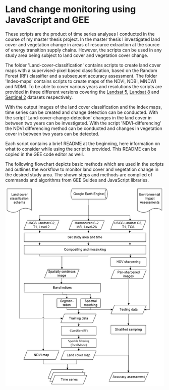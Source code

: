 # Land change monitoring using JavaScript and GEE

These scripts are the product of time series analyses I conducted in the course of my master thesis project. In the master thesis I investigated land cover and vegetation change in areas of resource extraction at the source of energy transition supply chains. However, the scripts can be used in any study area being subject to land cover and vegetation cover change.

The folder 'Land-cover-classification' contains scripts to create land cover maps with a supervised-pixel based classification, based on the Random Forest (RF) classifier and a subsequent accuracy assessment. The folder 'Index-maps' contains scripts to create maps of the NDVI, NDBI, MNDWI and NDMI. To be able to cover various years and resolutions the scripts are provided in three different versions covering the [Landsat 5](https://developers.google.com/earth-engine/datasets/catalog/LANDSAT_LT05_C02_T1_L2), [Landsat 8](https://developers.google.com/earth-engine/datasets/catalog/LANDSAT_LC08_C02_T1_L2) and [Sentinel 2](https://developers.google.com/earth-engine/datasets/catalog/COPERNICUS_S2_SR) datasets respectively. 

With the output images of the land cover classification and the index maps, time series can be created and change detection can be conducted. With the script 'Land-cover-change-detection' changes in the land cover in between two years can be investigated. With the script 'NDVI-differencing' the NDVI differencing method can be conducted and changes in vegetation cover in between two years can be detected.

Each script contains a brief README at the beginning, here information on what to consider while using the script is provided. This README can be copied in the GEE code editor as well.

The following flowchart depicts basic methods which are used in the scripts and outlines the workflow to monitor land cover and vegetation change in the desired study area. The shown steps and methods are compiled of commands and algorithms from GEE Guides and JavaScript libraries.

![Workflow](https://github.com/steichtmann/Land-change-monitoring-using-JavaScript-and-GEE-/blob/603c4e58a92ed86a0831684d3ebd7e838c5ee384/Workflow-land-change-monitoring-.png)

